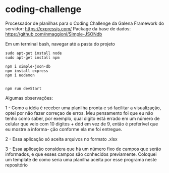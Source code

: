 # coding-challenge
Processador de planilhas para o Coding Challenge da Galena
Framework do servidor: https://expressjs.com/
Package da base de dados: https://github.com/nmaggioni/Simple-JSONdb

Em um terminal bash, navegar até a pasta do projeto
```
sudo apt-get install node
sudo apt-get install npm

npm i simple-json-db
npm install express
npm i nodemon


npm run devStart
```

Algumas observações:

1 - Como a idéia é receber uma planilha pronta e só facilitar a visualização, optei por não fazer correçao de erros. Meu pensamento foi que eu não tenho como
saber, por exemplo, qual digito está errado em um número de celular que veio com 10 digitos + ddd em vez de 9, então é preferível que eu mostre a informa-
ção conforme ela me foi entregue.

2 - Essa aplicação só aceita arquivos no formato .xlsx

3 - Essa aplicação considera que há um número fixo de campos que serão informados, e que esses campos são conhecidos previamente. Coloquei um template de como seria uma planilha aceita por esse programa neste repositório 


